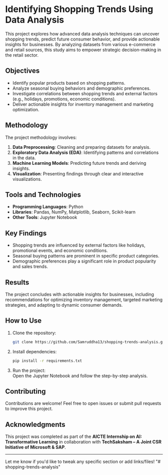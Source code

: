 # Identifying Shopping Trends Using Data Analysis

This project explores how advanced data analysis techniques can uncover shopping trends, predict future consumer behavior, and provide actionable insights for businesses. By analyzing datasets from various e-commerce and retail sources, this study aims to empower strategic decision-making in the retail sector.

## Objectives

- Identify popular products based on shopping patterns.
- Analyze seasonal buying behaviors and demographic preferences.
- Investigate correlations between shopping trends and external factors (e.g., holidays, promotions, economic conditions).
- Deliver actionable insights for inventory management and marketing optimization.

## Methodology

The project methodology involves:

1. **Data Preprocessing**: Cleaning and preparing datasets for analysis.
2. **Exploratory Data Analysis (EDA)**: Identifying patterns and correlations in the data.
3. **Machine Learning Models**: Predicting future trends and deriving insights.
4. **Visualization**: Presenting findings through clear and interactive visualizations.

## Tools and Technologies

- **Programming Languages**: Python
- **Libraries**: Pandas, NumPy, Matplotlib, Seaborn, Scikit-learn
- **Other Tools**: Jupyter Notebook

## Key Findings

- Shopping trends are influenced by external factors like holidays, promotional events, and economic conditions.
- Seasonal buying patterns are prominent in specific product categories.
- Demographic preferences play a significant role in product popularity and sales trends.

## Results

The project concludes with actionable insights for businesses, including recommendations for optimizing inventory management, targeted marketing strategies, and adapting to dynamic consumer demands.

## How to Use

1. Clone the repository:

   ```bash
   git clone https://github.com/Samruddha13/shopping-trends-analysis.git
   ```

2. Install dependencies:

   ```bash
   pip install -r requirements.txt
   ```

3. Run the project:  
   Open the Jupyter Notebook and follow the step-by-step analysis.

## Contributing

Contributions are welcome! Feel free to open issues or submit pull requests to improve this project.

## Acknowledgments

This project was completed as part of the **AICTE Internship on AI: Transformative Learning** in collaboration with **TechSaksham – A Joint CSR Initiative of Microsoft & SAP**.

---

Let me know if you'd like to tweak any specific section or add links/files!
"# shopping-trends-analysis" 
